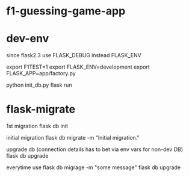 # f1-guessing-game-app



# dev-env
since flask2.3 use FLASK_DEBUG instead FLASK_ENV

export F1TEST=1
export FLASK_ENV=development
export FLASK_APP=app/factory.py

python init_db.py
flask run





# flask-migrate

1st migration
flask db init

initial migration
flask db migrate -m "Initial migration."

upgrade db (connection details has to bet via env vars for non-dev DB)
flask db upgrade

everytime use
flask db migrage -m "some message"
flask db upgrade
